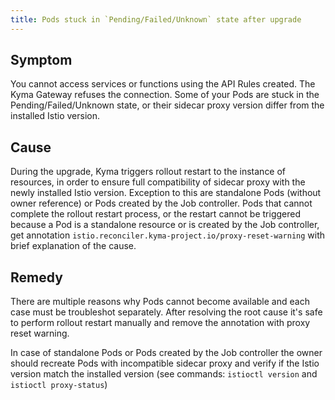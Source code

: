 ```yaml
---
title: Pods stuck in `Pending/Failed/Unknown` state after upgrade
---
```


## Symptom

You cannot access services or functions using the API Rules created. The Kyma Gateway refuses the connection.
Some of your Pods are stuck in the Pending/Failed/Unknown state, or their sidecar proxy version differ from the installed Istio version.

## Cause

During the upgrade, Kyma triggers rollout restart to the instance of resources, in order to ensure full compatibility of sidecar proxy with the newly installed Istio version. Exception to this are standalone Pods (without owner reference) or Pods created by the Job controller. Pods that cannot complete the rollout restart process, or the restart cannot be triggered because a Pod is a standalone resource or is created by the Job controller, get annotation `istio.reconciler.kyma-project.io/proxy-reset-warning` with brief explanation of the cause.

## Remedy

There are multiple reasons why Pods cannot become available and each case must be troubleshot separately. After resolving the root cause it's safe to perform rollout restart manually and remove the annotation with proxy reset warning.

In case of standalone Pods or Pods created by the Job controller the owner should recreate Pods with incompatible sidecar proxy and verify if the Istio version match the installed version (see commands: `istioctl version` and `istioctl proxy-status`)

